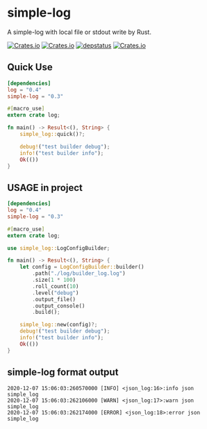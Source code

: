 # simple-log
A simple-log with local file or stdout write by Rust.


[![Crates.io](https://img.shields.io/crates/v/simple-log)](https://crates.io/crates/simple-log)
[![Crates.io](https://img.shields.io/crates/l/simple-log)](https://github.com/baoyachi/simple-log)
[![depstatus](https://deps.rs/repo/github/baoyachi/simple-log/status.svg)](https://deps.rs/repo/github/baoyachi/simple-log)
[![Crates.io](https://img.shields.io/crates/d/simple-log)](https://github.com/baoyachi/simple-log)

## Quick Use
```toml
[dependencies]
log = "0.4"
simple-log = "0.3"
```

```rust
#[macro_use]
extern crate log;

fn main() -> Result<(), String> {
    simple_log::quick()?;

    debug!("test builder debug");
    info!("test builder info");
    Ok(())
}
```

## USAGE in project
```toml
[dependencies]
log = "0.4"
simple-log = "0.3"
```
```rust
#[macro_use]
extern crate log;

use simple_log::LogConfigBuilder;

fn main() -> Result<(), String> {
    let config = LogConfigBuilder::builder()
        .path("./log/builder_log.log")
        .size(1 * 100)
        .roll_count(10)
        .level("debug")
        .output_file()
        .output_console()
        .build();

    simple_log::new(config)?;
    debug!("test builder debug");
    info!("test builder info");
    Ok(())
}
```

## simple-log format output   
```
2020-12-07 15:06:03:260570000 [INFO] <json_log:16>:info json simple_log
2020-12-07 15:06:03:262106000 [WARN] <json_log:17>:warn json simple_log
2020-12-07 15:06:03:262174000 [ERROR] <json_log:18>:error json simple_log
```

